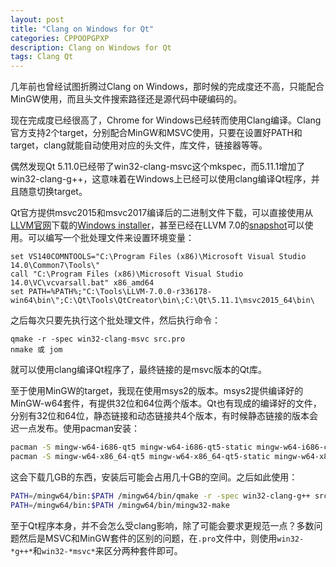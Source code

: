 ```yaml
---
layout: post
title: "Clang on Windows for Qt"
categories: CPPOOPGPXP
description: Clang on Windows for Qt
tags: Clang Qt
---
```


几年前也曾经试图折腾过Clang on Windows，那时候的完成度还不高，只能配合MinGW使用，而且头文件搜索路径还是源代码中硬编码的。

现在完成度已经很高了，Chrome for Windows已经转而使用Clang编译。Clang官方支持2个target，分别配合MinGW和MSVC使用，只要在设置好PATH和target，clang就能自动使用对应的头文件，库文件，链接器等等。

偶然发现Qt 5.11.0已经带了win32-clang-msvc这个mkspec，而5.11.1增加了win32-clang-g++，这意味着在Windows上已经可以使用clang编译Qt程序，并且随意切换target。

Qt官方提供msvc2015和msvc2017编译后的二进制文件下载，可以直接使用从[LLVM官网](http://llvm.org/)下载的[Windows installer](http://llvm.org/builds/)，甚至已经在LLVM 7.0的[snapshot](http://prereleases.llvm.org/win-snapshots/)可以使用。可以编写一个批处理文件来设置环境变量：

```batch
set VS140COMNTOOLS="C:\Program Files (x86)\Microsoft Visual Studio 14.0\Common7\Tools\"
call "C:\Program Files (x86)\Microsoft Visual Studio 14.0\VC\vcvarsall.bat" x86_amd64
set PATH=%PATH%;"C:\Tools\LLVM-7.0.0-r336178-win64\bin\";C:\Qt\Tools\QtCreator\bin\;C:\Qt\5.11.1\msvc2015_64\bin\
```

之后每次只要先执行这个批处理文件，然后执行命令：

```
qmake -r -spec win32-clang-msvc src.pro
nmake 或 jom
```

就可以使用clang编译Qt程序了，最终链接的是msvc版本的Qt库。

至于使用MinGW的target，我现在使用msys2的版本。msys2提供编译好的MinGW-w64套件，有提供32位和64位两个版本。Qt也有现成的编译好的文件，分别有32位和64位，静态链接和动态链接共4个版本，有时候静态链接的版本会迟一点发布。使用pacman安装：

```bash
pacman -S mingw-w64-i686-qt5 mingw-w64-i686-qt5-static mingw-w64-i686-clang
pacman -S mingw-w64-x86_64-qt5 mingw-w64-x86_64-qt5-static mingw-w64-x86_64-clang
```

这会下载几GB的东西，安装后可能会占用几十GB的空间。之后如此使用：

```bash
PATH=/mingw64/bin:$PATH /mingw64/bin/qmake -r -spec win32-clang-g++ src.pro
PATH=/mingw64/bin:$PATH /mingw64/bin/mingw32-make
```

至于Qt程序本身，并不会怎么受clang影响，除了可能会要求更规范一点？多数问题然后是MSVC和MinGW套件的区别的问题，在`.pro`文件中，则使用`win32-*g++*`和`win32-*msvc*`来区分两种套件即可。